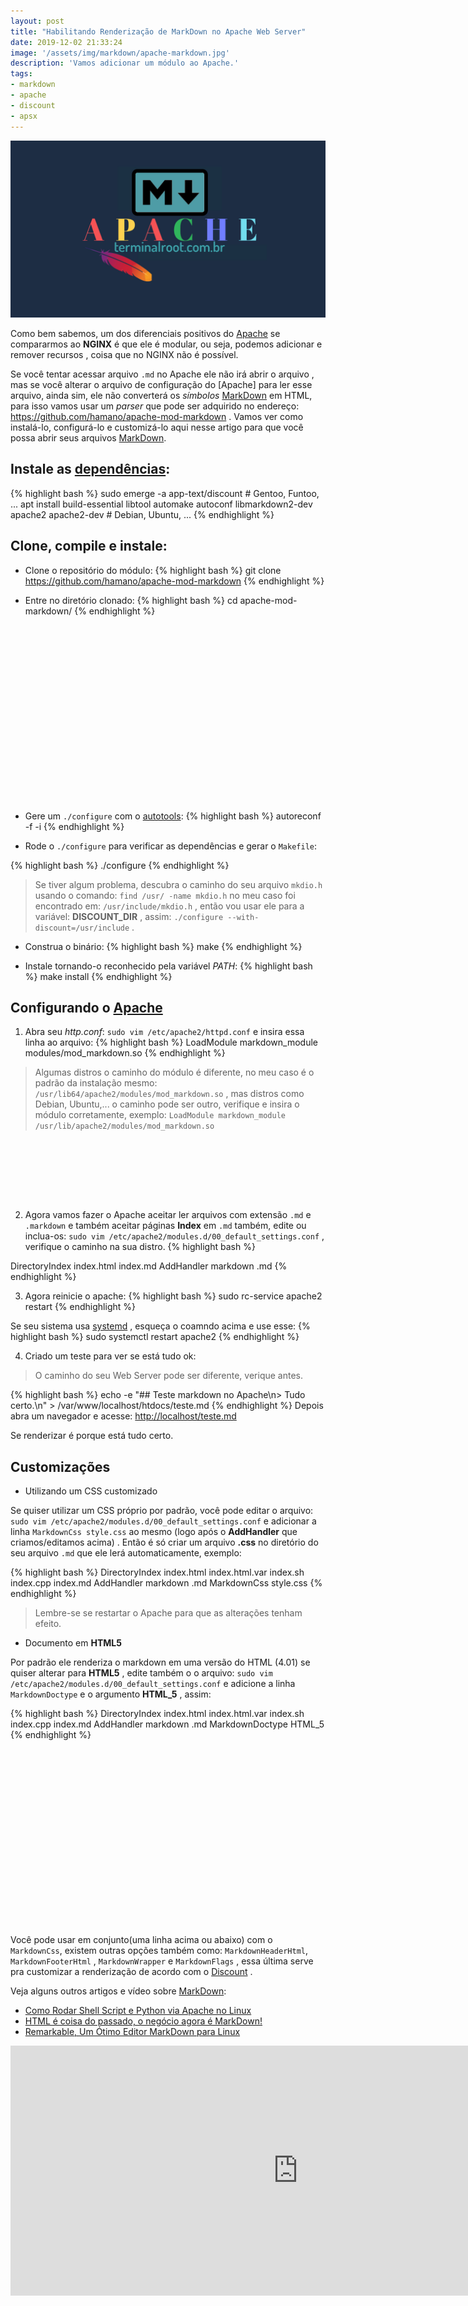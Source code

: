 ```yaml
---
layout: post
title: "Habilitando Renderização de MarkDown no Apache Web Server"
date: 2019-12-02 21:33:24
image: '/assets/img/markdown/apache-markdown.jpg'
description: 'Vamos adicionar um módulo ao Apache.'
tags:
- markdown
- apache
- discount
- apsx
---
```


![Habilitando Renderização de MarkDown no Apache Web Server](/assets/img/markdown/apache-markdown.jpg)

Como bem sabemos, um dos diferenciais positivos do [Apache](https://www.apache.org) se compararmos ao **NGINX** é que ele é modular, ou seja, podemos adicionar e remover recursos , coisa que no NGINX não é possível.

Se você tentar acessar arquivo `.md` no Apache ele não irá abrir o arquivo , mas se você alterar o arquivo de configuração do [Apache] para ler esse arquivo, ainda sim, ele não converterá os *símbolos* [MarkDown](http://daringfireball.net/projects/markdown) em HTML, para isso vamos usar um *parser* que pode ser adquirido no endereço: <https://github.com/hamano/apache-mod-markdown> . Vamos ver como instalá-lo, configurá-lo e customizá-lo aqui nesse artigo para que você possa abrir seus arquivos [MarkDown](http://daringfireball.net/projects/markdown).

## Instale as [dependências](http://www.pell.portland.or.us/~orc/Code/discount/):
{% highlight bash %}
sudo emerge -a app-text/discount # Gentoo, Funtoo, ...
apt install build-essential libtool automake autoconf libmarkdown2-dev apache2 apache2-dev # Debian, Ubuntu, ...
{% endhighlight %}

## Clone, compile e instale:

+ Clone o repositório do módulo:
{% highlight bash %}
git clone https://github.com/hamano/apache-mod-markdown
{% endhighlight %}

+ Entre no diretório clonado:
{% highlight bash %}
cd apache-mod-markdown/
{% endhighlight %}

<!-- QUADRADO -->
<script async src="//pagead2.googlesyndication.com/pagead/js/adsbygoogle.js"></script>
<ins class="adsbygoogle"
style="display:inline-block;width:336px;height:280px"
data-ad-client="ca-pub-2838251107855362"
data-ad-slot="5351066970"></ins>
<script>
(adsbygoogle = window.adsbygoogle || []).push({});
</script>

+ Gere um `./configure` com o [autotools](https://www.gnu.org/software/automake/):
{% highlight bash %}
autoreconf -f -i
{% endhighlight %}

+ Rode o `./configure` para verificar as dependências e gerar o `Makefile`:

{% highlight bash %}
./configure
{% endhighlight %}
> Se tiver algum problema, descubra o caminho do seu arquivo `mkdio.h` usando o comando: `find /usr/ -name mkdio.h` no meu caso foi encontrado em: `/usr/include/mkdio.h` , então vou usar ele para a variável: **DISCOUNT_DIR** , assim: `./configure --with-discount=/usr/include` .

+ Construa o binário:
{% highlight bash %}
make
{% endhighlight %}

+ Instale tornando-o reconhecido pela variável *PATH*:
{% highlight bash %}
make install
{% endhighlight %}

## Configurando o [Apache](https://www.apache.org)

1. Abra seu *http.conf*: `sudo vim /etc/apache2/httpd.conf` e insira essa linha ao arquivo:
{% highlight bash %}
LoadModule markdown_module modules/mod_markdown.so
{% endhighlight %}
> Algumas distros o caminho do módulo é diferente, no meu caso é o padrão da instalação mesmo: `/usr/lib64/apache2/modules/mod_markdown.so` , mas distros como Debian, Ubuntu,... o caminho pode ser outro, verifique e insira o módulo corretamente, exemplo: `LoadModule markdown_module /usr/lib/apache2/modules/mod_markdown.so`

<!-- MINI ANÚNCIO -->
<script async src="//pagead2.googlesyndication.com/pagead/js/adsbygoogle.js"></script>
<!-- Games Root -->
<ins class="adsbygoogle"
style="display:inline-block;width:730px;height:95px"
data-ad-client="ca-pub-2838251107855362"
data-ad-slot="5351066970"></ins>
<script>
(adsbygoogle = window.adsbygoogle || []).push({});
</script>

2. Agora vamos fazer o Apache aceitar ler arquivos com extensão `.md` e `.markdown` e também aceitar páginas **Index** em `.md` também, edite ou inclua-os: `sudo vim /etc/apache2/modules.d/00_default_settings.conf` , verifique o caminho na sua distro.
{% highlight bash %}
<IfModule dir_module>
        DirectoryIndex index.html index.md
        AddHandler markdown .md
</IfModule>
{% endhighlight %}

3. Agora reinicie o apache:
{% highlight bash %}
sudo rc-service apache2 restart
{% endhighlight %}

Se seu sistema usa [systemd](https://terminalroot.com.br/2019/07/por-que-systemd.html) , esqueça o coamndo acima e use esse:
{% highlight bash %}
sudo systemctl restart apache2
{% endhighlight %}

4. Criado um teste para ver se está tudo ok:
> O caminho do seu Web Server pode ser diferente, verique antes.

{% highlight bash %}
echo -e "## Teste markdown no Apache\n> Tudo certo.\n" > /var/www/localhost/htdocs/teste.md
{% endhighlight %}
Depois abra um navegador e acesse: <http://localhost/teste.md>

Se renderizar é porque está tudo certo.

<!-- RETANGULO LARGO 2 -->
<script async src="//pagead2.googlesyndication.com/pagead/js/adsbygoogle.js"></script>
<ins class="adsbygoogle"
style="display:block; text-align:center;"
data-ad-layout="in-article"
data-ad-format="fluid"
data-ad-client="ca-pub-2838251107855362"
data-ad-slot="8549252987"></ins>
<script>
(adsbygoogle = window.adsbygoogle || []).push({});
</script>

## Customizações

+ Utilizando um CSS customizado

Se quiser utilizar um CSS próprio por padrão, você pode editar o arquivo: `sudo vim /etc/apache2/modules.d/00_default_settings.conf` e adicionar a linha `MarkdownCss style.css` ao mesmo (logo após o **AddHandler** que criamos/editamos acima) . Então é só criar um arquivo **.css** no diretório do seu arquivo `.md` que ele lerá automaticamente, exemplo:

{% highlight bash %}
<IfModule dir_module>
	DirectoryIndex index.html index.html.var index.sh index.cpp index.md
	AddHandler markdown .md
	MarkdownCss style.css
</IfModule>
{% endhighlight %}

> Lembre-se se restartar o Apache para que as alterações tenham efeito.

+ Documento em **HTML5**

Por padrão ele renderiza o markdown em uma versão do HTML (4.01) se quiser alterar para **HTML5** , edite também o o arquivo: `sudo vim /etc/apache2/modules.d/00_default_settings.conf` e adicione a linha `MarkdownDoctype` e o argumento **HTML_5** , assim:

{% highlight bash %}
<IfModule dir_module>
	DirectoryIndex index.html index.html.var index.sh index.cpp index.md
	AddHandler markdown .md
	MarkdownDoctype HTML_5
</IfModule>
{% endhighlight %}

<!-- QUADRADO -->
<script async src="//pagead2.googlesyndication.com/pagead/js/adsbygoogle.js"></script>
<ins class="adsbygoogle"
style="display:inline-block;width:336px;height:280px"
data-ad-client="ca-pub-2838251107855362"
data-ad-slot="5351066970"></ins>
<script>
(adsbygoogle = window.adsbygoogle || []).push({});
</script>

Você pode usar em conjunto(uma linha acima ou abaixo) com o `MarkdownCss`, existem outras opções também como: `MarkdownHeaderHtml`, `MarkdownFooterHtml` , `MarkdownWrapper` e `MarkdownFlags` , essa última serve pra customizar a renderização de acordo com o [Discount](http://www.pell.portland.or.us/~orc/Code/discount/) .

Veja alguns outros artigos e vídeo sobre [MarkDown](http://daringfireball.net/projects/markdown):

+ [Como Rodar Shell Script e Python via Apache no Linux](https://terminalroot.com.br/2018/12/como-rodar-shell-script-e-python-via-apache-no-linux.html)
+ [HTML é coisa do passado, o negócio agora é MarkDown!](https://terminalroot.com.br/2016/12/markdown.html)
+ [Remarkable, Um Ótimo Editor MarkDown para Linux](https://terminalroot.com.br/2017/02/remarkable-editor-markdown-para-linux.html)

<iframe width="920" height="400" src="https://www.youtube.com/embed/vAyz2Hnepuk" frameborder="0" allow="accelerometer; autoplay; encrypted-media; gyroscope; picture-in-picture" allowfullscreen></iframe>

